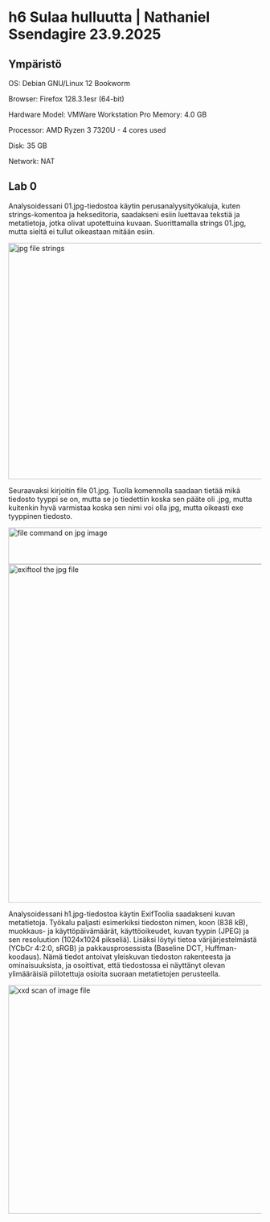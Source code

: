 # h6 Sulaa hulluutta | Nathaniel Ssendagire 23.9.2025

## Ympäristö

OS: Debian GNU/Linux 12 Bookworm

Browser: Firefox 128.3.1esr (64-bit)

Hardware Model: VMWare Workstation Pro Memory: 4.0 GB

Processor: AMD Ryzen 3 7320U - 4 cores used

Disk: 35 GB

Network: NAT

## Lab 0 

Analysoidessani 01.jpg-tiedostoa käytin perusanalyysityökaluja, kuten strings-komentoa ja hekseditoria, saadakseni esiin luettavaa tekstiä ja metatietoja, jotka olivat upotettuina kuvaan. Suorittamalla strings 01.jpg, mutta sieltä ei tullut oikeastaan mitään esiin.

<img width="560" height="470" alt="jpg file strings" src="https://github.com/user-attachments/assets/acfbdb8f-b1c8-43b9-a590-b27ea14ae042" />

Seuraavaksi kirjoitin file 01.jpg. Tuolla komennolla saadaan tietää mikä tiedosto tyyppi se on, mutta se jo tiedettiin koska sen pääte oli .jpg, mutta kuitenkin hyvä varmistaa koska sen nimi voi olla jpg, mutta oikeasti exe tyyppinen tiedosto.

<img width="1666" height="73" alt="file command on jpg image" src="https://github.com/user-attachments/assets/60a56b21-70a7-46be-b5d8-e30357e4f8c2" />



<img width="542" height="673" alt="exiftool the jpg file" src="https://github.com/user-attachments/assets/1460e514-37d0-4e3a-9ff0-8270a9ea561c" />

Analysoidessani h1.jpg-tiedostoa käytin ExifToolia saadakseni kuvan metatietoja. Työkalu paljasti esimerkiksi tiedoston nimen, koon (838 kB), muokkaus- ja käyttöpäivämäärät, käyttöoikeudet, kuvan tyypin (JPEG) ja sen resoluution (1024x1024 pikseliä). Lisäksi löytyi tietoa värijärjestelmästä (YCbCr 4:2:0, sRGB) ja pakkausprosessista (Baseline DCT, Huffman-koodaus). Nämä tiedot antoivat yleiskuvan tiedoston rakenteesta ja ominaisuuksista, ja osoittivat, että tiedostossa ei näyttänyt olevan ylimääräisiä piilotettuja osioita suoraan metatietojen perusteella.

<img width="571" height="455" alt="xxd scan of image file" src="https://github.com/user-attachments/assets/b691edd1-0a76-42a9-8f25-481cb74377bd" />
